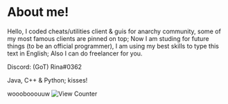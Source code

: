 # About me!
Hello, I coded cheats/utilities client & guis for anarchy community, some of my most famous clients are pinned on top;
Now I am studing for future things (to be an official programmer), I am using my best skills to type this text in English;
Also I can do freelancer for you.

Discord: (GoT) Rina#0362

Java, C++ & Python;
kisses!


wooobooouuw
<img src="https://komarev.com/ghpvc/?username=SirRina&style=flat-square" alt="View Counter"/>
